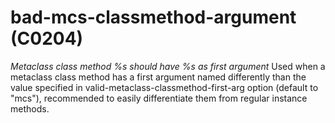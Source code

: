 # bad-mcs-classmethod-argument (C0204)
*Metaclass class method %s should have %s as first argument* Used when a
metaclass class method has a first argument named differently than the
value specified in valid-metaclass-classmethod-first-arg option (default
to "mcs"), recommended to easily differentiate them from regular
instance methods.
